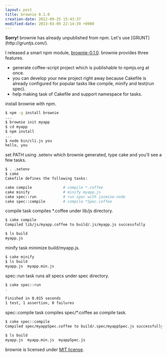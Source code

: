 ```yaml
---
layout: post
title: brownie 0.1.0
creation-date: 2012-09-25 15:43:37
modified-date: 2013-03-09 22:14:39 +0900
---
```

<div class='alert alert-error'>
  <strong>Sorry!</strong> brownie has already unpublished from npm. Let's use [GRUNT](http://gruntjs.com/).
</div>

I released a smart npm module, [brownie-0.1.0](https://github.com/tmtk75/brownie).
brownie provides three features.

- generate coffee-script project which is publishable to npmjs.org at once.
- you can develop your new project right away because Cakefile is already configured for popular tasks like compile, minify and test(run spec).
- help making task of Cakefile and support namespace for tasks.

install brownie with npm.

```bash
$ npm -g install brownie
...
$ brownie init myapp
$ cd myapp
$ npm install
...
$ node bin/cli.js you
hello, you
```

set PATH using .setenv which brownie generated, type cake and you'll see a few tasks.

```bash
$ . .setenv
$ cake
Cakefile defines the following tasks:

cake compile              # compile *.coffee
cake minify               # minify myapp.js
cake spec::run            # run spec with jasmine-node
cake spec::compile        # compile *Spec.coffee
```

compile task compiles \*.coffee under lib/js directory.

```bash
$ cake compile
Compiled lib/js/myapp.coffee to build/.js/myapp.js successfully

$ ls build
myapp.js
```

minify task minimize build/myapp.js.

```bash
$ cake minify
$ ls build
myapp.js  myapp.min.js
```

spec::run task runs all specs under spec directory.

```bash
$ cake spec::run
.

Finished in 0.015 seconds
1 test, 1 assertion, 0 failures
```

spec::compile task compiles spec/\*.coffee as compile task.

```bash
$ cake spec::compile
Compiled spec/myappSpec.coffee to build/.spec/myappSpec.js successfully

$ ls build
myapp.js  myapp.min.js  myappSpec.js
```

brownie is licensed under [MIT license](http://opensource.org/licenses/mit-license.php).
